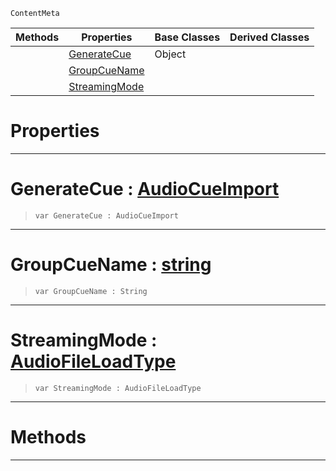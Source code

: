  `ContentMeta`

|Methods|Properties|Base Classes|Derived Classes|
|---|---|---|---|
| |[ GenerateCue](https://github.com/zeroengineteam/ZeroDocs/code_reference/class_reference/audiooptions.markdown#generatecue-zero-engine)|Object| |
| |[ GroupCueName](https://github.com/zeroengineteam/ZeroDocs/code_reference/class_reference/audiooptions.markdown#groupcuename-zero-engine)| | |
| |[ StreamingMode](https://github.com/zeroengineteam/ZeroDocs/code_reference/class_reference/audiooptions.markdown#streamingmode-zero-engin)| | |


 #  Properties


---  
 #  GenerateCue : [AudioCueImport](https://github.com/zeroengineteam/ZeroDocs/code_reference/enum_reference.markdown#audiocueimport)

> 
> ``` lang=cpp, name=Zilch
> var GenerateCue : AudioCueImport


---  
 #  GroupCueName : [string](https://github.com/zeroengineteam/ZeroDocs/code_reference/zilch_base_types/string.markdown)

> 
> ``` lang=cpp, name=Zilch
> var GroupCueName : String


---  
 #  StreamingMode : [AudioFileLoadType](https://github.com/zeroengineteam/ZeroDocs/code_reference/enum_reference.markdown#audiofileloadtype)

> 
> ``` lang=cpp, name=Zilch
> var StreamingMode : AudioFileLoadType


---  
 #  Methods


---  
 

 